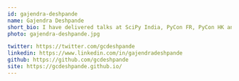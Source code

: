 ```yaml
---
id: gajendra-deshpande
name: Gajendra Deshpande
short_bio: I have delivered talks at SciPy India, PyCon FR, PyCon HK and JuliaCon. I use Python extensively for teaching and research. My major work includes using Python to develop prototypes in the field of Cyber Security. I lead PyData Belagavi and OWASP Belagavi chapters. I love to mentor students and volunteer at Free and Open Source events.
photo: gajendra-deshpande.jpg

twitter: https://twitter.com/gcdeshpande
linkedin: https://www.linkedin.com/in/gajendradeshpande
github: https://github.com/gcdeshpande
site: https://gcdeshpande.github.io/
---
```


